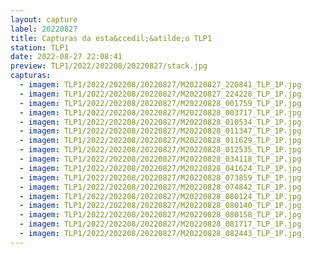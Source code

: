 ```yaml
---
layout: capture
label: 20220827
title: Capturas da esta&ccedil;&atilde;o TLP1
station: TLP1
date: 2022-08-27 22:08:41
preview: TLP1/2022/202208/20220827/stack.jpg
capturas:
  - imagem: TLP1/2022/202208/20220827/M20220827_220841_TLP_1P.jpg
  - imagem: TLP1/2022/202208/20220827/M20220827_224228_TLP_1P.jpg
  - imagem: TLP1/2022/202208/20220827/M20220828_001759_TLP_1P.jpg
  - imagem: TLP1/2022/202208/20220827/M20220828_003717_TLP_1P.jpg
  - imagem: TLP1/2022/202208/20220827/M20220828_010534_TLP_1P.jpg
  - imagem: TLP1/2022/202208/20220827/M20220828_011347_TLP_1P.jpg
  - imagem: TLP1/2022/202208/20220827/M20220828_011629_TLP_1P.jpg
  - imagem: TLP1/2022/202208/20220827/M20220828_012535_TLP_1P.jpg
  - imagem: TLP1/2022/202208/20220827/M20220828_034118_TLP_1P.jpg
  - imagem: TLP1/2022/202208/20220827/M20220828_041624_TLP_1P.jpg
  - imagem: TLP1/2022/202208/20220827/M20220828_073859_TLP_1P.jpg
  - imagem: TLP1/2022/202208/20220827/M20220828_074842_TLP_1P.jpg
  - imagem: TLP1/2022/202208/20220827/M20220828_080124_TLP_1P.jpg
  - imagem: TLP1/2022/202208/20220827/M20220828_080140_TLP_1P.jpg
  - imagem: TLP1/2022/202208/20220827/M20220828_080158_TLP_1P.jpg
  - imagem: TLP1/2022/202208/20220827/M20220828_081717_TLP_1P.jpg
  - imagem: TLP1/2022/202208/20220827/M20220828_082443_TLP_1P.jpg
---
```

